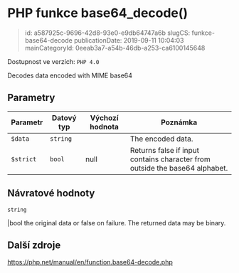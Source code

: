 PHP funkce base64_decode()
================================

> id: a587925c-9696-42d8-93e0-e9db64747a6b
> slugCS: funkce-base64-decode
> publicationDate: 2019-09-11 10:04:03
> mainCategoryId: 0eeab3a7-a54b-46db-a253-ca6100145648

Dostupnost ve verzích: `PHP 4.0`

Decodes data encoded with MIME base64


Parametry
--------------

| Parametr | Datový typ | Výchozí hodnota | Poznámka |
|-----|-----|-----|-----|
| `$data` | `string` |  | The encoded data. |
| `$strict` | `bool` | null | Returns false if input contains character from outside the base64 alphabet. |


Návratové hodnoty
----------------

`string`

|bool the original data or false on failure. The returned data may be
binary.

Další zdroje
------------

https://php.net/manual/en/function.base64-decode.php
